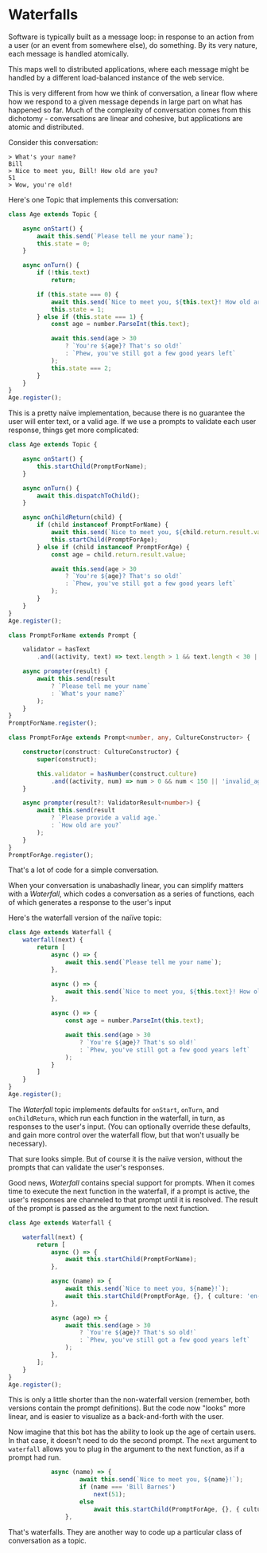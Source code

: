 # Waterfalls

Software is typically built as a message loop: in response to an action from a user (or an event from somewhere else), do something. By its very nature, each message is handled atomically.

This maps well to distributed applications, where each message might be handled by a different load-balanced instance of the web service.

This is very different from how we think of conversation, a linear flow where how we respond to a given message depends in large part on what has happened so far. Much of the complexity of conversation comes from this dichotomy - conversations are linear and cohesive, but applications are atomic and distributed.

Consider this conversation:
```
> What's your name?
Bill
> Nice to meet you, Bill! How old are you?
51
> Wow, you're old!
```
Here's one Topic that implements this conversation:
```ts
class Age extends Topic {

    async onStart() {
        await this.send(`Please tell me your name`);
        this.state = 0;
    }

    async onTurn() {
        if (!this.text)
            return;

        if (this.state === 0) {
            await this.send(`Nice to meet you, ${this.text}! How old are you?`);
            this.state = 1;
        } else if (this.state === 1) {
            const age = number.ParseInt(this.text);

            await this.send(age > 30
                ? `You're ${age}? That's so old!`
                : `Phew, you've still got a few good years left`
            );
            this.state === 2;
        }
    }
}
Age.register();
```
This is a pretty naïve implementation, because there is no guarantee the user will enter text, or a valid age. If we use a prompts to validate each user response, things get more complicated:
```ts
class Age extends Topic {

    async onStart() {
        this.startChild(PromptForName);
    }

    async onTurn() {
        await this.dispatchToChild();
    }

    async onChildReturn(child) {
        if (child instanceof PromptForName) {
            await this.send(`Nice to meet you, ${child.return.result.value}! How old are you?`);
            this.startChild(PromptForAge);
        } else if (child instanceof PromptForAge) {
            const age = child.return.result.value;

            await this.send(age > 30
                ? `You're ${age}? That's so old!`
                : `Phew, you've still got a few good years left`
            );
        }
    }
}
Age.register();

class PromptForName extends Prompt {

    validator = hasText
        .and((activity, text) => text.length > 1 && text.length < 30 || 'invalid_name');

    async prompter(result) {
        await this.send(result
            ? `Please tell me your name`
            : `What's your name?`
        );
    }
}
PromptForName.register();

class PromptForAge extends Prompt<number, any, CultureConstructor> {

    constructor(construct: CultureConstructor) {
        super(construct);

        this.validator = hasNumber(construct.culture)
            .and((activity, num) => num > 0 && num < 150 || 'invalid_age');
    }

    async prompter(result?: ValidatorResult<number>) {
        await this.send(result
            ? `Please provide a valid age.`
            : `How old are you?`
        );
    }
}
PromptForAge.register();
```
That's a lot of code for a simple conversation.

When your conversation is unabashadly linear, you can simplify matters with a *Waterfall*, which codes a conversation as a series of functions, each of which generates a response to the user's input

Here's the waterfall version of the naiïve topic:
```ts
class Age extends Waterfall {
    waterfall(next) {
        return [
            async () => {
                await this.send(`Please tell me your name`);
            },

            async () => {
                await this.send(`Nice to meet you, ${this.text}! How old are you?`);
            },

            async () => {
                const age = number.ParseInt(this.text);

                await this.send(age > 30
                    ? `You're ${age}? That's so old!`
                    : `Phew, you've still got a few good years left`
                );
            }
        ]
    }
}
Age.register();
```
The *Waterfall* topic implements defaults for `onStart`, `onTurn`, and `onChildReturn`, which run each function in the waterfall, in turn, as responses to the user's input. (You can optionally override these defaults, and gain more control over the waterfall flow, but that won't usually be necessary).

That sure looks simple. But of course it is the naïve version, without the prompts that can validate the user's responses.

Good news, *Waterfall* contains special support for prompts. When it comes time to execute the next function in the waterfall, if a prompt is active, the user's responses are channeled to that prompt until it is resolved. The result of the prompt is passed as the argument to the next function.
```ts
class Age extends Waterfall {

    waterfall(next) {
        return [
            async () => {
                await this.startChild(PromptForName);
            },

            async (name) => {
                await this.send(`Nice to meet you, ${name}!`);
                await this.startChild(PromptForAge, {}, { culture: 'en-us' });
            },

            async (age) => {
                await this.send(age > 30
                    ? `You're ${age}? That's so old!`
                    : `Phew, you've still got a few good years left`
                );
            },
        ];
    }
}
Age.register();
```
This is only a little shorter than the non-waterfall version (remember, both versions contain the prompt definitions). But the code now "looks" more linear, and is easier to visualize as a back-and-forth with the user.

Now imagine that this bot has the ability to look up the age of certain users. In that case, it doesn't need to do the second prompt. The `next` argument to `waterfall` allows you to plug in the argument to the next function, as if a prompt had run.
```ts
            async (name) => {
                    await this.send(`Nice to meet you, ${name}!`);
                    if (name === 'Bill Barnes')
                        next(51);
                    else
                        await this.startChild(PromptForAge, {}, { culture: 'en-us'});
                },
```
That's waterfalls. They are another way to code up a particular class of conversation as a topic.
